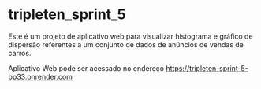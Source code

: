 # tripleten_sprint_5
Este é um projeto de aplicativo web para visualizar histograma e gráfico de dispersão referentes a um conjunto de dados de anúncios de vendas de carros.

Aplicativo Web pode ser acessado no endereço https://tripleten-sprint-5-bp33.onrender.com
